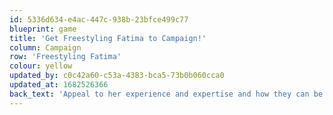 ```yaml
---
id: 5336d634-e4ac-447c-938b-23bfce499c77
blueprint: game
title: 'Get Freestyling Fatima to Campaign!'
column: Campaign
row: 'Freestyling Fatima'
colour: yellow
updated_by: c0c42a60-c53a-4383-bca5-73b0b060cca0
updated_at: 1682526366
back_text: 'Appeal to her experience and expertise and how they can be deployed through campaigning'
---
```

